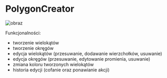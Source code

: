 # PolygonCreator
![obraz](https://user-images.githubusercontent.com/56601065/119560043-ba6da980-bda3-11eb-93b7-cb7e32f9c94d.png)

Funkcjonalności:
- tworzenie wielokątów
- tworzenie okręgów
- edycja wielokątów (przesuwanie, dodawanie wierzchołków, usuwanie)
- edycja okręgów (przesuwanie, edytowanie promienia, usuwanie)
- zmiana koloru tworzonych wielokątów
- historia edycji (cofanie oraz ponawianie akcji)
